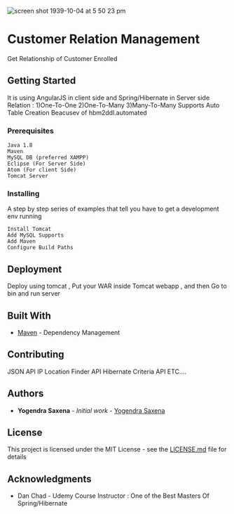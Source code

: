 ![screen shot 1939-10-04 at 5 50 23 pm](https://user-images.githubusercontent.com/14003377/34339584-28086bd6-e99c-11e7-8c34-e3b688d16ef4.png)


# Customer Relation Management

Get Relationship of Customer Enrolled

## Getting Started

It is using AngularJS in client side and Spring/Hibernate in Server side
Relation : 1)One-To-One
           2)One-To-Many
           3)Many-To-Many
Supports Auto Table Creation Beacusev of hbm2ddl.automated

### Prerequisites

```
Java 1.8
Maven
MySQL DB (preferred XAMPP)
Eclipse (For Server Side)
Atom (For client Side)
Tomcat Server
```

### Installing

A step by step series of examples that tell you have to get a development env running

```
Install Tomcat
Add MySQL Supports
Add Maven
Configure Build Paths
```


## Deployment

Deploy using tomcat , Put your WAR inside Tomcat webapp , and then Go to bin and run server

## Built With

* [Maven](https://maven.apache.org/) - Dependency Management


## Contributing
JSON API
IP Location Finder API
Hibernate Criteria API
ETC....

## Authors

* **Yogendra Saxena** - *Initial work* - [Yogendra Saxena](https://github.com/yogain123)



## License

This project is licensed under the MIT License - see the [LICENSE.md](LICENSE.md) file for details

## Acknowledgments

* Dan Chad - Udemy Course Instructor : One of the Best Masters Of Spring/Hibernate
